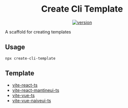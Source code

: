 <h1 align="center">Create Cli Template</h1>
<div align="center">
  <a href="https://npmjs.org/package/prompts">
    <img src="https://img.shields.io/npm/v/create-cli-template" alt="version" />
  </a>
</div>

A scaffold for creating templates

## Usage
```shell
npx create-cli-template
```

## Template
* [vite-react-ts](https://github.com/blackawn/create-cli-template/tree/vite-react-ts)
* [vite-react-mantineui-ts](https://github.com/blackawn/create-cli-template/tree/vite-react-mantineui-ts)
* [vite-vue-ts](https://github.com/blackawn/create-cli-template/tree/vite-vue-ts)
* [vite-vue-naiveui-ts](https://github.com/blackawn/create-cli-template/tree/vite-vue-naiveui-ts)

